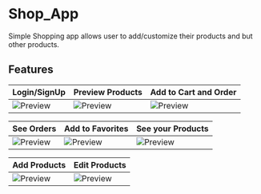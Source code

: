 # Shop_App
Simple Shopping app allows user to add/customize their products and but other products.  

## Features
  | Login/SignUp | Preview Products | Add to Cart and Order |
  | --- | --- | --- |
  |![Preview](https://github.com/shubham242/Shop_App/blob/main/assets/preview/login.gif) | ![Preview](https://github.com/shubham242/Shop_App/blob/main/assets/preview/product-preview.gif) | ![Preview](https://github.com/shubham242/Shop_App/blob/main/assets/preview/cart.gif) |  
  
  | See Orders | Add to Favorites | See your Products |
  | --- | --- | --- |
  |![Preview](https://github.com/shubham242/Shop_App/blob/main/assets/preview/orders.gif) | ![Preview](https://github.com/shubham242/Shop_App/blob/main/assets/preview/favorites.gif) | ![Preview](https://github.com/shubham242/Shop_App/blob/main/assets/preview/user-products.gif) |  
  
  | Add Products | Edit Products |
  | --- | --- |
  | ![Preview](https://github.com/shubham242/Shop_App/blob/main/assets/preview/add-product.gif) | ![Preview](https://github.com/shubham242/Shop_App/blob/main/assets/preview/edit-product.gif) |
